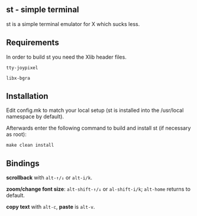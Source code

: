 st - simple terminal
--------------------
st is a simple terminal emulator for X which sucks less.


Requirements
------------
In order to build st you need the Xlib header files.

`tty-joypixel`

`libx-bgra`


Installation
------------
Edit config.mk to match your local setup (st is installed into
the /usr/local namespace by default).

Afterwards enter the following command to build and install st (if
necessary as root):

    make clean install

Bindings
-----------
**scrollback** with `alt-↑/↓` or `alt-i/k`.

**zoom/change font size**: `alt-shift-↑/↓` or `al-shift-i/k`; `alt-home` returns to default.

**copy text** with `alt-c`, **paste** is `alt-v`.



